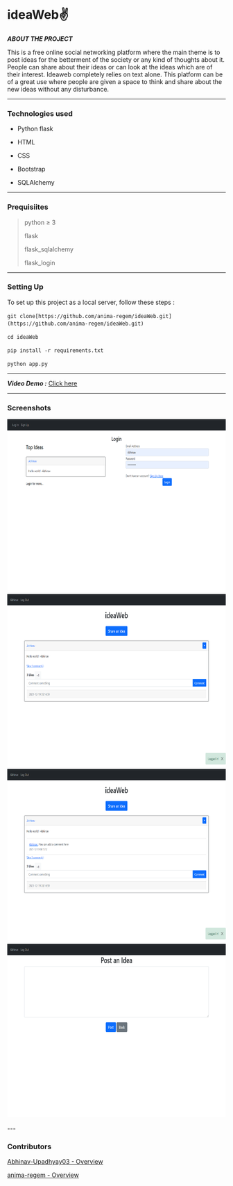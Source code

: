 # ideaWeb✌️

***ABOUT THE PROJECT***

This is a free online social networking platform where the main theme is to post ideas for the betterment of the society or any kind of thoughts about it.
People can share about their ideas or can look at the ideas which are of their interest. Ideaweb completely relies on text alone. This platform can be of
a great use where people are given a space to think and share about the new ideas without any disturbance.

---

### Technologies used

- Python flask


- HTML


- CSS

- Bootstrap


- SQLAlchemy


---

### Prequisiites

> python ≥ 3
>
> flask
>
> flask_sqlalchemy
>
> flask_login


---

### Setting Up

To set up this project as a local server, follow these steps :

`git clone[https://github.com/anima-regem/ideaWeb.git](https://github.com/anima-regem/ideaWeb.git)`

`cd ideaWeb`

`pip install -r requirements.txt`

`python app.py`

---

***Video Demo :*** [Click here](https://www.youtube.com/channel/UCQuT9T_klzs19Z-LTq6mxPw/featured)

---

### Screenshots
<p align= "center">
<img src="https://github.com/Abhinav-Upadhyay03/ideaWeb/blob/main/website/Screenshot%20(13).png"  height="400" />
<img src="https://github.com/Abhinav-Upadhyay03/ideaWeb/blob/13c4e7d1f170d63b5c40b69284091ad2bb8cba8d/website/Screenshot%20(14).png"  height="400" />
<img src="https://github.com/Abhinav-Upadhyay03/ideaWeb/blob/13c4e7d1f170d63b5c40b69284091ad2bb8cba8d/website/Screenshot%20(15).png"  height="400" />
<img src="https://github.com/Abhinav-Upadhyay03/ideaWeb/blob/13c4e7d1f170d63b5c40b69284091ad2bb8cba8d/website/Screenshot%20(16).png"  height="400" />
</p>
---

### Contributors

[Abhinav-Upadhyay03 - Overview](https://github.com/Abhinav-Upadhyay03/)

[anima-regem - Overview](https://github.com/anima-regem)
